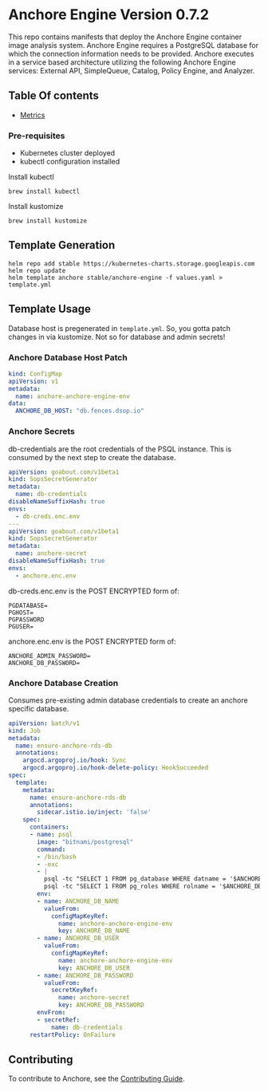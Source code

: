 # Anchore Engine  Version 0.7.2

This repo contains manifests that deploy the Anchore Engine container image analysis system. Anchore Engine requires a PostgreSQL database for which the connection information needs to be provided. Anchore executes in a service based architecture utilizing the following Anchore Engine services: External API, SimpleQueue, Catalog, Policy Engine, and Analyzer.

## Table Of contents

- [Metrics](./metrics.md)

### Pre-requisites

* Kubernetes cluster deployed
* kubectl configuration installed

Install kubectl

```
brew install kubectl
```

Install kustomize

```
brew install kustomize
```

## Template Generation

```
helm repo add stable https://kubernetes-charts.storage.googleapis.com
helm repo update
helm template anchore stable/anchore-engine -f values.yaml > template.yml
```

## Template Usage

Database host is pregenerated in `template.yml`. So, you gotta patch changes in via kustomize.
Not so for database and admin secrets!


### Anchore Database Host Patch
```yaml
kind: ConfigMap
apiVersion: v1
metadata:
  name: anchore-anchore-engine-env
data:
  ANCHORE_DB_HOST: "db.fences.dsop.io"
```

### Anchore Secrets
db-credentials are the root credentials of the PSQL instance. This is consumed by the next step to create the database.
```yaml
apiVersion: goabout.com/v1beta1
kind: SopsSecretGenerator
metadata:
  name: db-credentials
disableNameSuffixHash: true
envs:
  - db-creds.enc.env
---
apiVersion: goabout.com/v1beta1
kind: SopsSecretGenerator
metadata:
  name: anchore-secret
disableNameSuffixHash: true
envs:
  - anchore.enc.env
```

db-creds.enc.env is the POST ENCRYPTED form of:
```text
PGDATABASE=
PGHOST=
PGPASSWORD
PGUSER=
```

anchore.enc.env is the POST ENCRYPTED form of:
```text
ANCHORE_ADMIN_PASSWORD=
ANCHORE_DB_PASSWORD=
```

### Anchore Database Creation
Consumes pre-existing admin database credentials to create an anchore specific database.
```yaml
apiVersion: batch/v1
kind: Job
metadata:
  name: ensure-anchore-rds-db
  annotations:
    argocd.argoproj.io/hook: Sync
    argocd.argoproj.io/hook-delete-policy: HookSucceeded
spec:
  template:
    metadata:
      name: ensure-anchore-rds-db
      annotations:
        sidecar.istio.io/inject: 'false'
    spec:
      containers: 
      - name: psql
        image: "bitnami/postgresql"
        command:
        - /bin/bash
        - -exc
        - |
          psql -tc "SELECT 1 FROM pg_database WHERE datname = '$ANCHORE_DB_NAME'" | grep -q 1 || psql -c "CREATE DATABASE $ANCHORE_DB_NAME"
          psql -tc "SELECT 1 FROM pg_roles WHERE rolname = '$ANCHORE_DB_USER'" | grep -q 1 && psql -c "ALTER USER $ANCHORE_DB_USER WITH PASSWORD '$ANCHORE_DB_PASSWORD'; GRANT ALL PRIVILEGES ON DATABASE $ANCHORE_DB_NAME TO $ANCHORE_DB_USER;" | grep -q GRANT || psql -c "CREATE USER $ANCHORE_DB_USER WITH PASSWORD '$ANCHORE_DB_PASSWORD'; GRANT ALL PRIVILEGES ON DATABASE $ANCHORE_DB_NAME TO $ANCHORE_DB_USER;" 
        env:
        - name: ANCHORE_DB_NAME
          valueFrom:
            configMapKeyRef:
              name: anchore-anchore-engine-env
              key: ANCHORE_DB_NAME
        - name: ANCHORE_DB_USER
          valueFrom:
            configMapKeyRef:
              name: anchore-anchore-engine-env
              key: ANCHORE_DB_USER
        - name: ANCHORE_DB_PASSWORD
          valueFrom:
            secretKeyRef:
              name: anchore-secret
              key: ANCHORE_DB_PASSWORD
        envFrom:
        - secretRef:
            name: db-credentials
      restartPolicy: OnFailure

```
## Contributing

To contribute to Anchore, see the [Contributing Guide](CONTRIBUTING.md).
